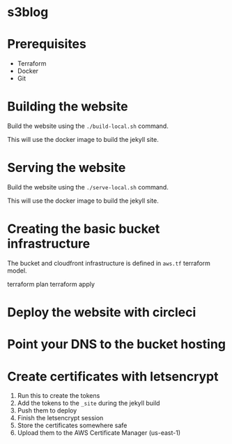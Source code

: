 # s3blog

# Prerequisites

  * Terraform
  * Docker
  * Git

# Building the website
Build the website using the `./build-local.sh` command.

This will use the docker image to build the jekyll site.

# Serving the website

Build the website using the `./serve-local.sh` command.

This will use the docker image to build the jekyll site.

# Creating the basic bucket infrastructure

The bucket and cloudfront infrastructure is defined in `aws.tf` terraform model.

terraform plan
terraform apply

# Deploy the website with circleci

# Point your DNS to the bucket hosting

# Create certificates with letsencrypt

 1. Run this to create the tokens
 2. Add the tokens to the `_site` during the jekyll build
 3. Push them to deploy
 4. Finish the letsencrypt session
 5. Store the certificates somewhere safe
 6. Upload them to the AWS Certificate Manager (us-east-1)

# 
